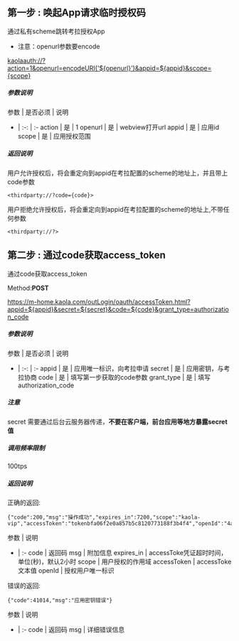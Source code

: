 ## 第一步 : 唤起App请求临时授权码

通过私有scheme跳转考拉授权App

* 注意：openurl参数要encode

<kaolaauth://?action=1&openurl=encodeURI('${openurl}')&appid=${appid}&scope={scope}>
##### 参数说明

参数 | 是否必须 | 说明
- | :-: | :-
action | 是 | 1
openurl | 是 | webview打开url
appid | 是 | 应用id
scope | 是 | 应用授权范围

##### 返回说明

用户允许授权后，将会重定向到appid在考拉配置的scheme的地址上，并且带上code参数
```
<thirdparty://?code={code}>
```
用户拒绝允许授权后，将会重定向到appid在考拉配置的scheme的地址上,不带任何参数
```
<thirdparty://?>
```

## 第二步 : 通过code获取access_token
通过code获取access_token

Method:**POST**

<https://m-home.kaola.com/outLogin/oauth/accessToken.html?appid=${appid}&secret=${secret}&code=${code}&grant_type=authorization_code>

##### 参数说明

参数 | 是否必须 | 说明
- | :-: | :-
appid | 是 | 应用唯一标识，向考拉申请
secret | 是 | 应用密钥，与考拉协商
code | 是 | 填写第一步获取的code参数
grant_type | 是 | 填写authorization_code

##### 注意
secret 需要通过后台云服务器传递，**不要在客户端，前台应用等地方暴露secret值**

##### 调用频率限制
100tps

##### 返回说明

正确的返回:
```
{"code":200,"msg":"操作成功","expires_in":7200,"scope":"kaola-vip","accessToken":"tokenbfa06f2e0a857b5c8120773188f3b4f4","openId":"4a9027e191f1e407cc636457195bc1d8"}
```
参数 | 说明
- | :-
code | 返回码
msg | 附加信息
expires_in | accessToke凭证超时时间，单位(秒)，默认2小时
scope | 用户授权的作用域
accessToken | accessToke文本值
openId | 授权用户唯一标识

错误的返回:

```
{"code":41014,"msg":"应用密钥错误"}
```

参数 | 说明
- | :-
code | 返回码
msg | 详细错误信息

